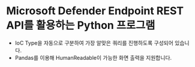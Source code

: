 # Microsoft Defender Endpoint REST API를 활용하는 Python 프로그램

- IoC Type을 자동으로 구분하여 가장 알맞은 쿼리를 진행하도록 구성되어 있습니다.
- Pandas를 이용해 HumanReadable이 가능한 화면 출력을 지원합니다.
